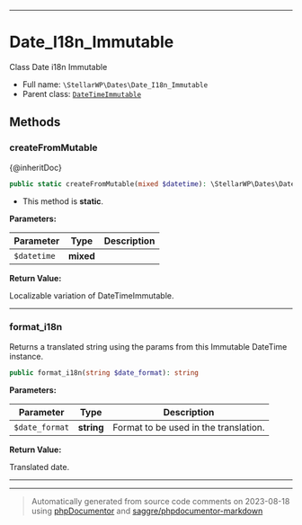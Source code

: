 ***

# Date_I18n_Immutable

Class Date i18n Immutable



* Full name: `\StellarWP\Dates\Date_I18n_Immutable`
* Parent class: [`DateTimeImmutable`](../../DateTimeImmutable.md)




## Methods


### createFromMutable

{@inheritDoc}

```php
public static createFromMutable(mixed $datetime): \StellarWP\Dates\Date_I18n_Immutable
```



* This method is **static**.




**Parameters:**

| Parameter | Type | Description |
|-----------|------|-------------|
| `$datetime` | **mixed** |  |


**Return Value:**

Localizable variation of DateTimeImmutable.



***

### format_i18n

Returns a translated string using the params from this Immutable DateTime instance.

```php
public format_i18n(string $date_format): string
```








**Parameters:**

| Parameter | Type | Description |
|-----------|------|-------------|
| `$date_format` | **string** | Format to be used in the translation. |


**Return Value:**

Translated date.



***


***
> Automatically generated from source code comments on 2023-08-18 using [phpDocumentor](http://www.phpdoc.org/) and [saggre/phpdocumentor-markdown](https://github.com/Saggre/phpDocumentor-markdown)
